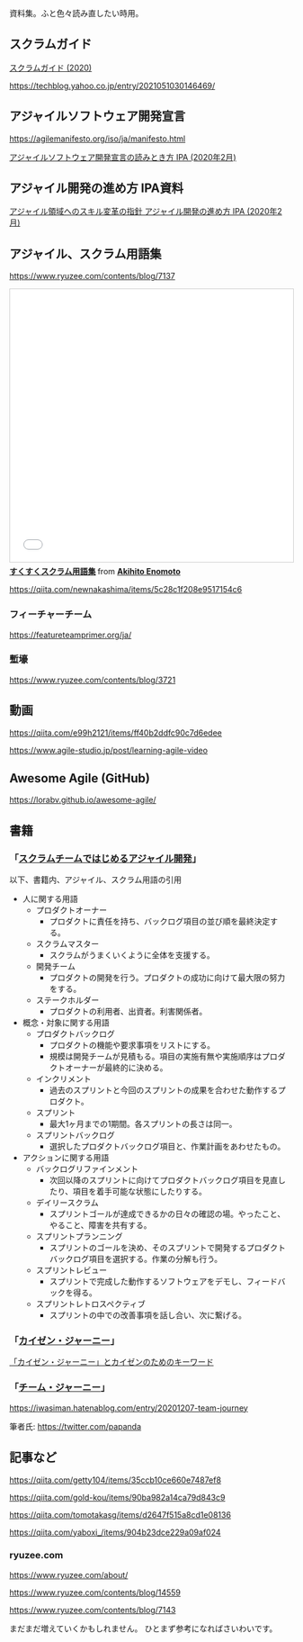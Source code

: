 資料集。ふと色々読み直したい時用。


## スクラムガイド

[スクラムガイド (2020)](https://scrumguides.org/docs/scrumguide/v2020/2020-Scrum-Guide-Japanese.pdf)

https://techblog.yahoo.co.jp/entry/2021051030146469/


## アジャイルソフトウェア開発宣言

https://agilemanifesto.org/iso/ja/manifesto.html

[アジャイルソフトウェア開発宣言の読みとき方 IPA (2020年2月)](https://www.ipa.go.jp/files/000065601.pdf)

## アジャイル開発の進め方 IPA資料

[アジャイル領域へのスキル変革の指針 アジャイル開発の進め方 IPA (2020年2月)](https://www.ipa.go.jp/files/000065606.pdf)


## アジャイル、スクラム用語集

https://www.ryuzee.com/contents/blog/7137


<iframe src="//www.slideshare.net/slideshow/embed_code/key/ihnzRfmPfddPTV" width="595" height="485" frameborder="0" marginwidth="0" marginheight="0" scrolling="no" style="border:1px solid #CCC; border-width:1px; margin-bottom:5px; max-width: 100%;" allowfullscreen> </iframe> <div style="margin-bottom:5px"> <strong> <a href="//www.slideshare.net/akienomoto/ss-2611775" title="すくすくスクラム用語集" target="_blank">すくすくスクラム用語集</a> </strong> from <strong><a href="https://www.slideshare.net/akienomoto" target="_blank">Akihito Enomoto</a></strong> </div>


https://qiita.com/newnakashima/items/5c28c1f208e9517154c6

### フィーチャーチーム

https://featureteamprimer.org/ja/

### 塹壕

https://www.ryuzee.com/contents/blog/3721

## 動画

https://qiita.com/e99h2121/items/ff40b2ddfc90c7d6edee

https://www.agile-studio.jp/post/learning-agile-video


## Awesome Agile (GitHub)

https://lorabv.github.io/awesome-agile/

## 書籍

### 「[スクラムチームではじめるアジャイル開発](https://www.amazon.co.jp/SCRUM-BOOT-CAMP-BOOK%E3%80%90%E5%A2%97%E8%A3%9C%E6%94%B9%E8%A8%82%E7%89%88%E3%80%91-%E3%82%B9%E3%82%AF%E3%83%A9%E3%83%A0%E3%83%81%E3%83%BC%E3%83%A0%E3%81%A7%E3%81%AF%E3%81%98%E3%82%81%E3%82%8B%E3%82%A2%E3%82%B8%E3%83%A3%E3%82%A4%E3%83%AB%E9%96%8B%E7%99%BA/dp/4798163686)」

以下、書籍内、アジャイル、スクラム用語の引用

- 人に関する用語
    - プロダクトオーナー
        - プロダクトに責任を持ち、バックログ項目の並び順を最終決定する。
    - スクラムマスター
        - スクラムがうまくいくように全体を支援する。
    - 開発チーム
        - プロダクトの開発を行う。プロダクトの成功に向けて最大限の努力をする。
    - ステークホルダー
        - プロダクトの利用者、出資者。利害関係者。
- 概念・対象に関する用語
    - プロダクトバックログ
        - プロダクトの機能や要求事項をリストにする。
        - 規模は開発チームが見積もる。項目の実施有無や実施順序はプロダクトオーナーが最終的に決める。
    - インクリメント
        - 過去のスプリントと今回のスプリントの成果を合わせた動作するプロダクト。
    - スプリント
        - 最大1ヶ月までの1期間。各スプリントの長さは同一。
    - スプリントバックログ
        - 選択したプロダクトバックログ項目と、作業計画をあわせたもの。
- アクションに関する用語
    - バックログリファインメント
        - 次回以降のスプリントに向けてプロダクトバックログ項目を見直したり、項目を着手可能な状態にしたりする。
    - デイリースクラム
        - スプリントゴールが達成できるかの日々の確認の場。やったこと、やること、障害を共有する。
    - スプリントプランニング
        - スプリントのゴールを決め、そのスプリントで開発するプロダクトバックログ項目を選択する。作業の分解も行う。
    - スプリントレビュー
        - スプリントで完成した動作するソフトウェアをデモし、フィードバックを得る。
    - スプリントレトロスペクティブ
        - スプリントの中での改善事項を話し合い、次に繋げる。

### 「[カイゼン・ジャーニー](https://www.amazon.co.jp/%E3%82%AB%E3%82%A4%E3%82%BC%E3%83%B3%E3%83%BB%E3%82%B8%E3%83%A3%E3%83%BC%E3%83%8B%E3%83%BC-%E3%81%9F%E3%81%A3%E3%81%9F1%E4%BA%BA%E3%81%8B%E3%82%89%E3%81%AF%E3%81%98%E3%82%81%E3%81%A6%E3%80%81%E3%80%8C%E8%B6%8A%E5%A2%83%E3%80%8D%E3%81%99%E3%82%8B%E3%83%81%E3%83%BC%E3%83%A0%E3%82%92%E3%81%A4%E3%81%8F%E3%82%8B%E3%81%BE%E3%81%A7-%E5%B8%82%E8%B0%B7-%E8%81%A1%E5%95%93/dp/4798153346)」
[「カイゼン・ジャーニー」とカイゼンのためのキーワード](https://qiita.com/e99h2121/items/759adb5f5d7255f8226d)

### 「[チーム・ジャーニー](https://www.amazon.co.jp/%E3%83%81%E3%83%BC%E3%83%A0%E3%83%BB%E3%82%B8%E3%83%A3%E3%83%BC%E3%83%8B%E3%83%BC-%E9%80%86%E5%A2%83%E3%82%92%E8%B6%8A%E3%81%88%E3%82%8B%E3%80%81%E5%A4%89%E5%8C%96%E3%81%AB%E5%BC%B7%E3%81%84%E3%83%81%E3%83%BC%E3%83%A0%E3%82%92%E3%81%A4%E3%81%8F%E3%82%8A%E3%81%82%E3%81%92%E3%82%8B%E3%81%BE%E3%81%A7-%E5%B8%82%E8%B0%B7-%E8%81%A1%E5%95%93/dp/4798163635)」

https://iwasiman.hatenablog.com/entry/20201207-team-journey

筆者氏: https://twitter.com/papanda


## 記事など

https://qiita.com/getty104/items/35ccb10ce660e7487ef8

https://qiita.com/gold-kou/items/90ba982a14ca79d843c9

https://qiita.com/tomotakasg/items/d2647f515a8cd1e08136

https://qiita.com/yaboxi_/items/904b23dce229a09af024


### ryuzee.com

https://www.ryuzee.com/about/

https://www.ryuzee.com/contents/blog/14559

https://www.ryuzee.com/contents/blog/7143


まだまだ増えていくかもしれません。
ひとまず参考になればさいわいです。
